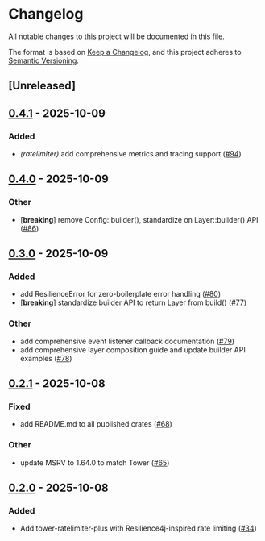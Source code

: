 # Changelog

All notable changes to this project will be documented in this file.

The format is based on [Keep a Changelog](https://keepachangelog.com/en/1.0.0/),
and this project adheres to [Semantic Versioning](https://semver.org/spec/v2.0.0.html).

## [Unreleased]

## [0.4.1](https://github.com/joshrotenberg/tower-resilience/compare/tower-resilience-ratelimiter-v0.4.0...tower-resilience-ratelimiter-v0.4.1) - 2025-10-09

### Added

- *(ratelimiter)* add comprehensive metrics and tracing support ([#94](https://github.com/joshrotenberg/tower-resilience/pull/94))

## [0.4.0](https://github.com/joshrotenberg/tower-resilience/compare/tower-resilience-ratelimiter-v0.3.0...tower-resilience-ratelimiter-v0.4.0) - 2025-10-09

### Other

- [**breaking**] remove Config::builder(), standardize on Layer::builder() API ([#86](https://github.com/joshrotenberg/tower-resilience/pull/86))

## [0.3.0](https://github.com/joshrotenberg/tower-resilience/compare/tower-resilience-ratelimiter-v0.2.1...tower-resilience-ratelimiter-v0.3.0) - 2025-10-09

### Added

- add ResilienceError for zero-boilerplate error handling ([#80](https://github.com/joshrotenberg/tower-resilience/pull/80))
- [**breaking**] standardize builder API to return Layer from build() ([#77](https://github.com/joshrotenberg/tower-resilience/pull/77))

### Other

- add comprehensive event listener callback documentation ([#79](https://github.com/joshrotenberg/tower-resilience/pull/79))
- add comprehensive layer composition guide and update builder API examples ([#78](https://github.com/joshrotenberg/tower-resilience/pull/78))

## [0.2.1](https://github.com/joshrotenberg/tower-resilience/compare/tower-resilience-ratelimiter-v0.2.0...tower-resilience-ratelimiter-v0.2.1) - 2025-10-08

### Fixed

- add README.md to all published crates ([#68](https://github.com/joshrotenberg/tower-resilience/pull/68))

### Other

- update MSRV to 1.64.0 to match Tower ([#65](https://github.com/joshrotenberg/tower-resilience/pull/65))

## [0.2.0](https://github.com/joshrotenberg/tower-resilience/compare/tower-ratelimiter-plus-v0.1.0...tower-ratelimiter-plus-v0.2.0) - 2025-10-08

### Added

- Add tower-ratelimiter-plus with Resilience4j-inspired rate limiting ([#34](https://github.com/joshrotenberg/tower-resilience/pull/34))
